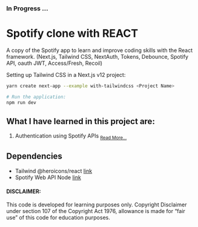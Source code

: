 ### In Progress ...

# Spotify clone with REACT
  A copy of the Spotify app to learn and improve coding skills with the React framework.
  (Next.js, Tailwind CSS, NextAuth, Tokens, Debounce, Spotify API, oauth JWT, Access/Fresh, Recoil)
  
  Setting up Tailwind CSS in a Next.js v12 project:

  ```bash
  yarn create next-app --example with-tailwindcss <Project Name>
  
  # Run the application:
  npm run dev
  ```

## What I have learned in this project are:

  1. Authentication using Spotify APIs <sub>[Read More...](https://developer.spotify.com/)</sub>

## Dependencies
  - Tailwind @heroicons/react [link](https://github.com/tailwindlabs/heroicons)
  - Spotify Web API Node  [link](https://github.com/thelinmichael/spotify-web-api-node)

#### DISCLAIMER: 

This code is developed for learning purposes only. Copyright Disclaimer under section 107 of the Copyright Act 1976, allowance is made for “fair use” of this code for education purposes.